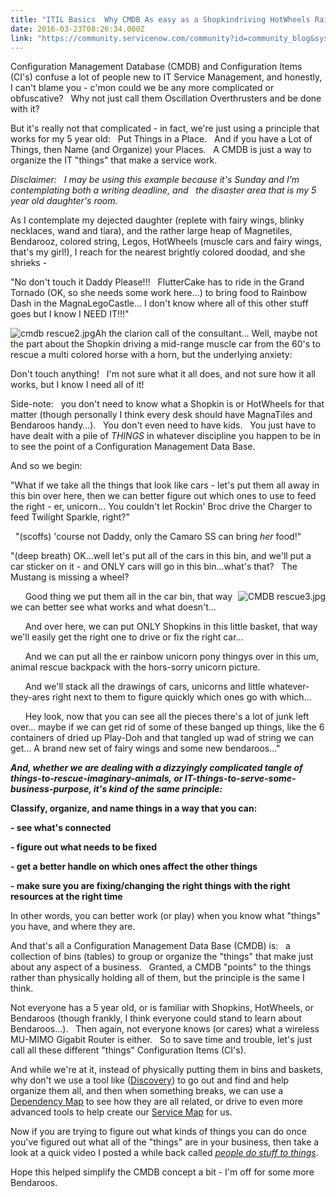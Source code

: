 ```yaml
---
title: "ITIL Basics  Why CMDB As easy as a Shopkindriving HotWheels RainbowUnicorn rescue mission"
date: 2016-03-23T08:26:34.000Z
link: "https://community.servicenow.com/community?id=community_blog&sys_id=793e6e6ddbd0dbc01dcaf3231f9619bd"
---
```

<p>Configuration Management Database (CMDB) and Configuration Items (CI's) confuse a lot of people new to IT Service Management, and honestly, I can't blame you - c'mon could we be any more complicated or obfuscative?   Why not just call them Oscillation Overthrusters and be done with it?</p><p class="p1"></p><p class="p2">But it's really not that complicated - in fact, we're just using a principle that works for my 5 year old:   Put Things in a Place.   And if you have a Lot of Things, then Name (and Organize) your Places.   A CMDB is just a way to organize the IT "things" that make a service work.</p><p class="p1"></p><p class="p2"><em>Disclaimer:   I may be using this example because it's Sunday and I'm contemplating both a writing deadline, and   the disaster area that is my 5 year old daughter's room.</em></p><p class="p1"></p><p class="p2">As I contemplate my dejected daughter (replete with fairy wings, blinky necklaces, wand and tiara), and the rather large heap of Magnetiles, Bendarooz, colored string, Legos, HotWheels (muscle cars and fairy wings, that's my girl!), I reach for the nearest brightly colored doodad, and she shrieks -</p><p class="p1"></p><p class="p2">"No don't touch it Daddy Please!!!   FlutterCake has to ride in the Grand Tornado (OK, so she needs some work here…) to bring food to Rainbow Dash in the MagnaLegoCastle… I don't know where all of this other stuff goes but I know I NEED IT!!!"</p><p class="p2"></p><p class="p2"><img   alt="cmdb rescue2.jpg" class="image-1 jive-image" src="44d0000edb94db048c8ef4621f9619e0.iix" style="height: auto; float: left;"/>Ah the clarion call of the consultant… Well, maybe not the part about the Shopkin driving a mid-range muscle car from the 60's to rescue a multi colored horse with a horn, but the underlying anxiety:</p><p class="p1"></p><p class="p2">Don't touch anything!   I'm not sure what it all does, and not sure how it all works, but I know I need all of it!</p><p class="p1"></p><p class="p2">Side-note:   you don't need to know what a Shopkin is or HotWheels for that matter (though personally I think every desk should have MagnaTiles and Bendaroos handy…).   You don't even need to have kids.   You just have to have dealt with a pile of <em>THINGS </em>in whatever discipline you happen to be in to see the point of a Configuration Management Data Base.</p><p class="p1"></p><p class="p2">And so we begin:</p><p class="p2"></p><p class="p2"></p><p class="p2">"What if we take all the things that look like cars - let's put them all away in this bin over here, then we can better figure out which ones to use to feed the right - er, unicorn… You couldn't let Rockin' Broc drive the Charger to feed Twilight Sparkle, right?"</p><p class="p1"></p><p class="p2">   "(scoffs) 'course not Daddy, only the Camaro SS can bring <em>her</em> food!"</p><p class="p2"></p><p class="p2" style="text-align: left;">"(deep breath) OK...well let's put all of the cars in this bin, and we'll put a car sticker on it - and ONLY cars will go in this bin…what's that?   The Mustang is missing a wheel? </p><p class="p2" style="text-align: right;"><img   alt="CMDB rescue3.jpg" class="image-2 jive-image" src="9083a18adbd4d7041dcaf3231f9619c7.iix" style="height: auto; float: right;"/></p><p class="p2"><span style="text-align: right;">       Good thing we put them all in the car bin, that way we can better see what works and what doesn't…</span></p><p class="p2">       And over here, we can put ONLY Shopkins in this little basket, that way we'll easily get the right one to drive or fix the right car…</p><p class="p2">       And we can put all the er rainbow unicorn pony thingys over in this um, animal rescue backpack with the hors-sorry unicorn picture. </p><p class="p2">       And we'll stack all the drawings of cars, unicorns and little whatever-they-ares right next to them to figure quickly which ones go with which…</p><p class="p2">       Hey look, now that you can see all the pieces there's a lot of junk left over… maybe if we can get rid of some of these banged up things, like the 6 containers of dried up Play-Doh and that tangled up wad of string we can get… A brand new set of fairy wings and some new bendaroos..."</p><p class="p2"></p><p class="p2"><em><strong>And, whether we are dealing with a dizzyingly complicated tangle of things-to-rescue-imaginary-animals, or IT-things-to-serve-some-business-purpose, it's kind of the same principle:</strong></em></p><p class="p2"></p><p class="p2"><strong>Classify, organize, and name things in a way that you can:</strong></p><p class="p2"><strong>- see what's connected</strong></p><p class="p2"><strong>- figure out what needs to be fixed</strong></p><p class="p2"><strong>- get a better handle on which ones affect the other things</strong></p><p class="p2"><strong>- make sure you are fixing/changing the right things with the right resources at the right time</strong></p><p class="p2"></p><p class="p2">In other words, you can better work (or play) when you know what "things" you have, and where they are.</p><p class="p1"></p><p class="p2">And that's all a Configuration Management Data Base (CMDB) is:   a collection of bins (tables) to group or organize the "things" that make just about any aspect of a business.   Granted, a CMDB "points" to the things rather than physically holding all of them, but the principle is the same I think.</p><p class="p1"></p><p class="p2">Not everyone has a 5 year old, or is familiar with Shopkins, HotWheels, or Bendaroos (though frankly, I think everyone could stand to learn about Bendaroos…).   Then again, not everyone knows (or cares) what a wireless MU-MIMO Gigabit Router is either.   So to save time and trouble, let's just call all these different "things" Configuration Items (CI's).</p><p class="p1"></p><p class="p2">And while we're at it, instead of physically putting them in bins and baskets, why don't we use a tool like (<a title="w.servicenow.com/products/discovery.html" href="http://www.servicenow.com/products/discovery.html">Discovery</a>) to go out and find and help organize them all, and then when something breaks, we can use a <a title="ocs.servicenow.com/product/business_service_management_map_ng/concept/c_NextGenBSMMaps.html" href="https://docs.servicenow.com/product/business_service_management_map_ng/concept/c_NextGenBSMMaps.html">Dependency Map</a> to see how they are all related, or drive to even more advanced tools to help create our <a title="w.servicenow.com/products/service-mapping.html" href="http://www.servicenow.com/products/service-mapping.html">Service Map</a> for us.</p><p class="p1"></p><p class="p2">Now if you are trying to figure out what kinds of things you can do once you've figured out what all of the "things" are in your business, then take a look at a quick video I posted a while back called <em><a title="" _jive_internal="true" href="/community?id=community_video&sys_id=ee47c135db989fc09c9ffb651f9619b0">people do stuff to things</a></em>.</p><p class="p1"></p><p class="p2">Hope this helped simplify the CMDB concept a bit - I'm off for some more Bendaroos.</p>